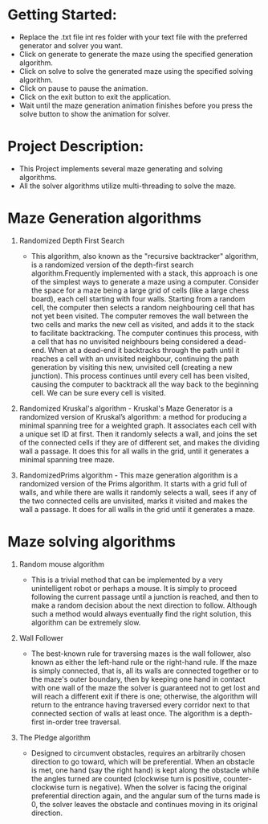 # Getting Started:
- Replace the .txt file int res folder with your text file with the preferred generator and solver you want.
- Click on generate to generate the maze using the specified generation algorithm.
- Click on solve to solve the generated maze using the specified solving algorithm.
- Click on pause to pause the animation.
- Click on the exit button to exit the application.
- Wait until the maze generation animation finishes before you press the solve button to show the animation for solver.
 
# Project Description:
   - This Project implements several maze generating and solving algorithms.
   - All the solver algorithms utilize multi-threading to solve the maze.

# Maze Generation algorithms

1. Randomized Depth First Search
      - This algorithm, also known as the "recursive backtracker" algorithm, is a randomized version of the depth-first search algorithm.Frequently
        implemented with a stack, this approach is one of the simplest ways to generate a maze using a computer. Consider the space for a maze 
        being a large grid of cells (like a large chess board), each cell starting with four walls. Starting from a random cell, the computer then
        selects a random neighbouring cell that has not yet been visited. The computer removes the wall between the two cells and marks the new 
        cell as visited, and adds it to the stack to facilitate backtracking. The computer continues this process, with a cell that has no
        unvisited neighbours being considered a dead-end. When at a dead-end it backtracks through the path until it reaches a cell with an
        unvisited neighbour, continuing the path generation by visiting this new, unvisited cell (creating a new junction). This process continues
        until every cell has been visited, causing the computer to backtrack all the way back to the beginning cell. We can be sure every cell is
        visited.

2. Randomized Kruskal's algorithm
       - Kruskal's Maze Generator is a randomized version of Kruskal’s algorithm: a method for producing a minimal spanning tree for a weighted 
         graph. It associates each cell with a unique set ID at first. Then it randomly selects a wall, and joins the set of the connected cells if 
         they are of different set, and makes the dividing wall a passage. It does this for all walls in the grid, until it generates a minimal 
         spanning tree maze.

3. RandomizedPrims algorithm
       - This maze generation algorithm is a randomized version of the Prims algorithm. It starts with a grid full of walls, and while there are 
         walls it randomly selects a wall, sees if any of the two connected cells are unvisited, marks it visited and makes the wall a passage. It 
         does for all walls in the grid until it generates a maze.

# Maze solving algorithms
   
1. Random mouse algorithm
      - This is a trivial method that can be implemented by a very unintelligent robot or perhaps a mouse. It is simply to proceed following the 
        current passage until a junction is reached, and then to make a random decision about the next direction to follow. Although such a method
        would always eventually find the right solution, this algorithm can be extremely slow.

2. Wall Follower
      - The best-known rule for traversing mazes is the wall follower, also known as either the left-hand rule or the right-hand rule. If the maze 
        is simply connected, that is, all its walls are connected together or to the maze's outer boundary, then by keeping one hand in contact 
        with one wall of the maze the solver is guaranteed not to get lost and will reach a different exit if there is one; otherwise, the 
        algorithm will return to the entrance having traversed every corridor next to that connected section of walls at least once. The algorithm 
        is a depth-first in-order tree traversal.
        
3. The Pledge algorithm
      - Designed to circumvent obstacles, requires an arbitrarily chosen direction to go toward, which will be preferential. When an obstacle is 
        met, one hand (say the right hand) is kept along the obstacle while the angles turned are counted (clockwise turn is positive, 
        counter-clockwise turn is negative). When the solver is facing the original preferential direction again, and the angular sum of the turns
        made is 0, the solver leaves the obstacle and continues moving in its original direction.


